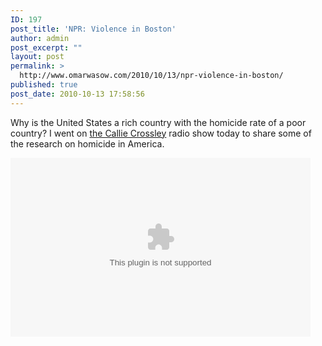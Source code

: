 ```yaml
---
ID: 197
post_title: 'NPR: Violence in Boston'
author: admin
post_excerpt: ""
layout: post
permalink: >
  http://www.omarwasow.com/2010/10/13/npr-violence-in-boston/
published: true
post_date: 2010-10-13 17:58:56
---
```

Why is the United States a rich country with the homicide rate of a poor country? I went on <a href="http://www.wgbh.org/programs/episode.cfm?featureid=20488">the Callie Crossley</a> radio show today to share some of the research on homicide in America.


<object width="480" height="286">
<param name="movie" value="http://www.wgbh.org/media/player.swf"></param>
<param name="allowFullScreen" value="true"></param>
<param name="flashvars" value="file=http://streams.wgbh.org/online/cross/cross20101013_2.mp3&width=480&height=286&link=http://www.wgbh.org/programs/programDetail.cfm?programid=855&featureid=20488&rssid=4&fullscreen=true&image=http://www.wgbh.org&logo=http://streams.wgbh.org/images/mediaplayer/wgbh_logo_24bit_50.png"/>

<embed src="http://www.wgbh.org/media/player.swf" width="480" height="286" allowscriptaccess="always" allowfullscreen="true" flashvars="file=http://streams.wgbh.org/online/cross/cross20101013_2.mp3&link=http://www.wgbh.org/programs/programDetail.cfm?programid=855&featureid=20488&rssid=4&fullscreen=true&image=http://www.wgbh.org&logo=http://streams.wgbh.org/images/mediaplayer/wgbh_logo_24bit_50.png">
</embed>
</object>
